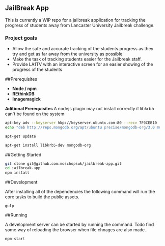 JailBreak App
----

This is currently a WIP repo for a jailbreak application for tracking the progress of students away from Lancaster University Jailbreak challenge.

### Project goals
- Allow the safe and accurate tracking of the students progress as they try and get as far away from the university as possible
- Make the task of tracking students easier for the Jailbreak staff.
- Provide LA1TV with an interactive screen for an easier showing of the progress of the students

##Prerequisites
- **Node / npm**
- **REthinkDB**
- **Imagemagick**

**Aditional Prerequisites**
A nodejs plugin may not install correctly if libkrb5 can't be found on the system

```bash
apt-key adv --keyserver hkp://keyserver.ubuntu.com:80 --recv 7F0CEB10
echo "deb http://repo.mongodb.org/apt/ubuntu precise/mongodb-org/3.0 multiverse" | sudo tee /etc/apt/sources.list.d/mongodb-org-3.0.list

apt-get update

apt-get install libkrb5-dev mongodb-org
```

##Getting Started

```bash
git clone git@github.com:moschopsuk/jailbreak-app.git
cd jailbreak-app
npm install
```

##Development

After installing all of the dependencies the following command will run the core tasks to build the public assets.

`gulp`

##Running

A development server can be started by running the command. Todo find some way of reloading the browser when file chnages are also made.

`npm start`
